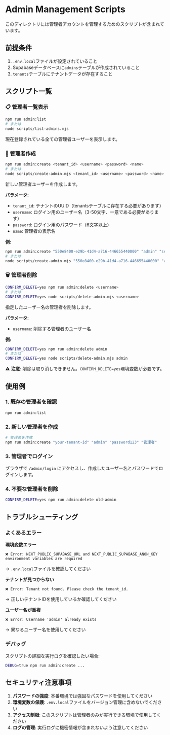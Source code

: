 # Admin Management Scripts

このディレクトリには管理者アカウントを管理するためのスクリプトが含まれています。

## 前提条件

1. `.env.local`ファイルが設定されていること
2. Supabaseデータベースに`admins`テーブルが作成されていること
3. `tenants`テーブルにテナントデータが存在すること

## スクリプト一覧

### 📋 管理者一覧表示

```bash
npm run admin:list
# または
node scripts/list-admins.mjs
```

現在登録されている全ての管理者ユーザーを表示します。

### 👤 管理者作成

```bash
npm run admin:create <tenant_id> <username> <password> <name>
# または
node scripts/create-admin.mjs <tenant_id> <username> <password> <name>
```

新しい管理者ユーザーを作成します。

**パラメータ:**

- `tenant_id`: テナントのUUID（tenantsテーブルに存在する必要があります）
- `username`: ログイン用のユーザー名（3-50文字、一意である必要があります）
- `password`: ログイン用のパスワード（6文字以上）
- `name`: 管理者の表示名

**例:**

```bash
npm run admin:create "550e8400-e29b-41d4-a716-446655440000" "admin" "securePassword123" "システム管理者"
# または
node scripts/create-admin.mjs "550e8400-e29b-41d4-a716-446655440000" "admin" "securePassword123" "システム管理者"
```

### 🗑️ 管理者削除

```bash
CONFIRM_DELETE=yes npm run admin:delete <username>
# または
CONFIRM_DELETE=yes node scripts/delete-admin.mjs <username>
```

指定したユーザー名の管理者を削除します。

**パラメータ:**

- `username`: 削除する管理者のユーザー名

**例:**

```bash
CONFIRM_DELETE=yes npm run admin:delete admin
# または
CONFIRM_DELETE=yes node scripts/delete-admin.mjs admin
```

⚠️ **注意**: 削除は取り消しできません。`CONFIRM_DELETE=yes`環境変数が必要です。

## 使用例

### 1. 既存の管理者を確認

```bash
npm run admin:list
```

### 2. 新しい管理者を作成

```bash
# 管理者を作成
npm run admin:create "your-tenant-id" "admin" "password123" "管理者"
```

### 3. 管理者でログイン

ブラウザで `/admin/login` にアクセスし、作成したユーザー名とパスワードでログインします。

### 4. 不要な管理者を削除

```bash
CONFIRM_DELETE=yes npm run admin:delete old-admin
```

## トラブルシューティング

### よくあるエラー

**環境変数エラー**

```
❌ Error: NEXT_PUBLIC_SUPABASE_URL and NEXT_PUBLIC_SUPABASE_ANON_KEY environment variables are required
```

→ `.env.local`ファイルを確認してください

**テナントが見つからない**

```
❌ Error: Tenant not found. Please check the tenant_id.
```

→ 正しいテナントIDを使用しているか確認してください

**ユーザー名が重複**

```
❌ Error: Username 'admin' already exists
```

→ 異なるユーザー名を使用してください

### デバッグ

スクリプトの詳細な実行ログを確認したい場合:

```bash
DEBUG=true npm run admin:create ...
```

## セキュリティ注意事項

1. **パスワードの強度**: 本番環境では強固なパスワードを使用してください
2. **環境変数の保護**: `.env.local`ファイルをバージョン管理に含めないでください
3. **アクセス制限**: このスクリプトは管理者のみが実行できる環境で使用してください
4. **ログの管理**: 実行ログに機密情報が含まれないよう注意してください
